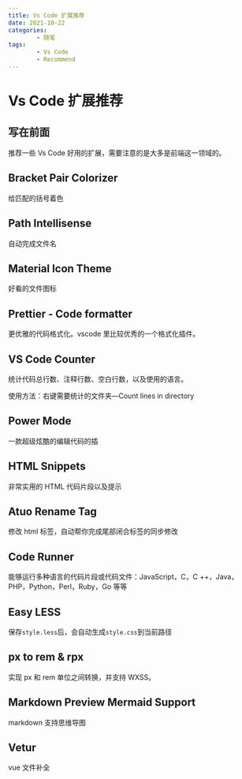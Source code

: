 ```yaml
---
title: Vs Code 扩展推荐
date: 2021-10-22
categories:
        - 随笔
tags:
        - Vs Code
        - Recommend
---
```


# Vs Code 扩展推荐

## 写在前面

推荐一些 Vs Code 好用的扩展，需要注意的是大多是前端这一领域的。

## Bracket Pair Colorizer

给匹配的括号着色

## Path Intellisense

自动完成文件名

## Material Icon Theme

好看的文件图标

## Prettier - Code formatter

更优雅的代码格式化。vscode 里比较优秀的一个格式化插件。

## VS Code Counter

统计代码总行数、注释行数、空白行数，以及使用的语言。

使用方法：右键需要统计的文件夹—Count lines in directory

## Power Mode

一款超级炫酷的编辑代码的插

## HTML Snippets

非常实用的 HTML 代码片段以及提示

## Atuo Rename Tag

修改 html 标签，自动帮你完成尾部闭合标签的同步修改

## Code Runner

能够运行多种语言的代码片段或代码文件：JavaScript，C，C ++，Java，PHP，Python，Perl，Ruby，Go 等等

## Easy LESS

保存`style.less`后，会自动生成`style.css`到当前路径

## px to rem & rpx

实现 px 和 rem 单位之间转换，并支持 WXSS。

## Markdown Preview Mermaid Support

markdown 支持思维导图

## Vetur

vue 文件补全
